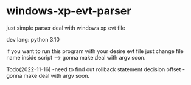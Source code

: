 # windows-xp-evt-parser
just simple parser deal with windows xp evt file

dev lang: python 3.10

if you want to run this program with your desire evt file
just change file name inside script --> gonna make deal with argv soon.

Todo(2022-11-16)
-need to find out rollback statement decision offset
-gonna make deal with argv soon.
